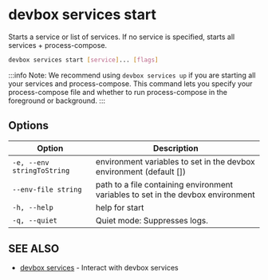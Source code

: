 # devbox services start

Starts a service or list of services. If no service is specified, starts all services + process-compose.

```bash
devbox services start [service]... [flags]
```

:::info
  Note: We recommend using `devbox services up` if you are starting all your services and process-compose. This command lets you specify your process-compose file and whether to run process-compose in the foreground or background.
:::

## Options

<!-- Markdown Table of Options -->
| Option | Description |
| --- | --- |
|  `-e, --env stringToString` |  environment variables to set in the devbox environment (default []) |
|  `--env-file string` | path to a file containing environment variables to set in the devbox environment |
| `-h, --help` | help for start |
| `-q, --quiet` | Quiet mode: Suppresses logs. |

## SEE ALSO

* [devbox services](devbox_services.md)	 - Interact with devbox services
